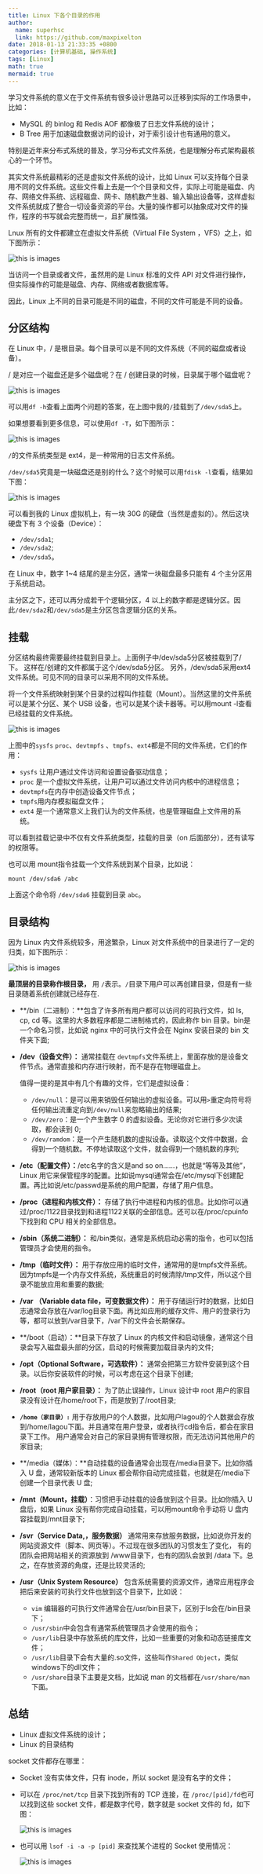 ```yaml
---
title: Linux 下各个目录的作用
author:
  name: superhsc
  link: https://github.com/maxpixelton
date: 2018-01-13 21:33:35 +0800
categories: [计算机基础, 操作系统]
tags: [Linux]
math: true
mermaid: true
---
```


学习文件系统的意义在于文件系统有很多设计思路可以迁移到实际的工作场景中，比如：

- MySQL 的 binlog 和 Redis AOF 都像极了日志文件系统的设计；
- B Tree 用于加速磁盘数据访问的设计，对于索引设计也有通用的意义。

特别是近年来分布式系统的普及，学习分布式文件系统，也是理解分布式架构最核心的一个环节。

其实文件系统最精彩的还是虚拟文件系统的设计，比如 Linux 可以支持每个目录用不同的文件系统。这些文件看上去是一个个目录和文件，实际上可能是磁盘、内存、网络文件系统、远程磁盘、网卡、随机数产生器、输入输出设备等，这样虚拟文件系统就成了整合一切设备资源的平台。大量的操作都可以抽象成对文件的操作，程序的书写就会完整而统一，且扩展性强。

Lnux 所有的文件都建立在虚拟文件系统（Virtual File System ，VFS）之上，如下图所示：

![this is images](https://maxpixelton.github.io/images/assert/os/2901.png)

当访问一个目录或者文件，虽然用的是 Linux 标准的文件 API 对文件进行操作，但实际操作的可能是磁盘、内存、网络或者数据库等。

因此，Linux 上不同的目录可能是不同的磁盘，不同的文件可能是不同的设备。

## 分区结构

在 Linux 中，/ 是根目录。每个目录可以是不同的文件系统（不同的磁盘或者设备）。

/ 是对应一个磁盘还是多个磁盘呢？在 / 创建目录的时候，目录属于哪个磁盘呢？

![this is images](https://maxpixelton.github.io/images/assert/os/2902.png)

可以用`df -h`查看上面两个问题的答案，在上图中我的`/`挂载到了`/dev/sda5`上。

如果想要看到更多信息，可以使用`df -T`，如下图所示：

![this is images](https://maxpixelton.github.io/images/assert/os/2903.png)

`/`的文件系统类型是 ext4，是一种常用的日志文件系统。

`/dev/sda5`究竟是一块磁盘还是别的什么？这个时候可以用`fdisk -l`查看，结果如下图：

![this is images](https://maxpixelton.github.io/images/assert/os/29-04.png)

可以看到我的 Linux 虚拟机上，有一块 30G 的硬盘（当然是虚拟的）。然后这块硬盘下有 3 个设备（Device）：

- `/dev/sda1`;
- `/dev/sda2`;
- `/dev/sda5`。

在 Linux 中，数字 1~4 结尾的是主分区，通常一块磁盘最多只能有 4 个主分区用于系统启动。

主分区之下，还可以再分成若干个逻辑分区，4 以上的数字都是逻辑分区。因此`/dev/sda2`和`/dev/sda5`是主分区包含逻辑分区的关系。



## 挂载

分区结构最终需要最终挂载到目录上。上面例子中/dev/sda5分区被挂载到了/下。 这样在/创建的文件都属于这个/dev/sda5分区。 另外，/dev/sda5采用ext4文件系统。可见不同的目录可以采用不同的文件系统。

将一个文件系统映射到某个目录的过程叫作挂载（Mount）。当然这里的文件系统可以是某个分区、某个 USB 设备，也可以是某个读卡器等。可以用mount -l查看已经挂载的文件系统。

![this is images](https://maxpixelton.github.io/images/assert/os/2905.png)

上图中的`sysfs` `proc`、`devtmpfs` 、`tmpfs`、`ext4`都是不同的文件系统，它们的作用：

- `sysfs` 让用户通过文件访问和设置设备驱动信息；
- `proc` 是一个虚拟文件系统，让用户可以通过文件访问内核中的进程信息；
- `devtmpfs`在内存中创造设备文件节点；
- `tmpfs`用内存模拟磁盘文件；
- `ext4` 是一个通常意义上我们认为的文件系统，也是管理磁盘上文件用的系统。

可以看到挂载记录中不仅有文件系统类型，挂载的目录（on 后面部分），还有读写的权限等。

也可以用 mount指令挂载一个文件系统到某个目录，比如说：

```shell
mount /dev/sda6 /abc
```

上面这个命令将 `/dev/sda6` 挂载到目录 `abc`。

## 目录结构

因为 Linux 内文件系统较多，用途繁杂，Linux 对文件系统中的目录进行了一定的归类，如下图所示：

![this is images](https://maxpixelton.github.io/images/assert/os/2906.png)



**最顶层的目录称作根目录，** 用 `/`表示。`/`目录下用户可以再创建目录，但是有一些目录随着系统创建就已经存在.

- **/bin（二进制）：**包含了许多所有用户都可以访问的可执行文件，如 ls, cp, cd 等。这里的大多数程序都是二进制格式的，因此称作 bin 目录。bin是一个命名习惯，比如说 nginx 中的可执行文件会在 Nginx 安装目录的 bin 文件夹下面;

- **/dev（设备文件）：** 通常挂载在 `devtmpfs`文件系统上，里面存放的是设备文件节点。通常直接和内存进行映射，而不是存在物理磁盘上。

  值得一提的是其中有几个有趣的文件，它们是虚拟设备：

  - `/dev/null`：是可以用来销毁任何输出的虚拟设备。可以用`>`重定向符号将任何输出流重定向到`/dev/null`来忽略输出的结果;
  - `/dev/zero`：是一个产生数字 0 的虚拟设备。无论你对它进行多少次读取，都会读到 0;
  - `/dev/ramdom`：是一个产生随机数的虚拟设备。读取这个文件中数据，会得到一个随机数。不停地读取这个文件，就会得到一个随机数的序列;

- **/etc（配置文件）：**/etc名字的含义是and so on……，也就是“等等及其他”，Linux 用它来保管程序的配置。比如说mysql通常会在/etc/mysql下创建配置。再比如说/etc/passwd是系统的用户配置，存储了用户信息。

- **/proc（进程和内核文件）：** 存储了执行中进程和内核的信息。比如你可以通过/proc/1122目录找到和进程1122关联的全部信息。还可以在/proc/cpuinfo下找到和 CPU 相关的全部信息。

- **/sbin（系统二进制）：** 和/bin类似，通常是系统启动必需的指令，也可以包括管理员才会使用的指令。

- **/tmp（临时文件）：** 用于存放应用的临时文件，通常用的是tmpfs文件系统。因为tmpfs是一个内存文件系统，系统重启的时候清除/tmp文件，所以这个目录不能放应用和重要的数据;

- **/var （Variable data file，可变数据文件）：** 用于存储运行时的数据，比如日志通常会存放在/var/log目录下面。再比如应用的缓存文件、用户的登录行为等，都可以放到/var目录下，/var下的文件会长期保存。

- **/boot（启动）：**目录下存放了 Linux 的内核文件和启动镜像，通常这个目录会写入磁盘最头部的分区，启动的时候需要加载目录内的文件;

- **/opt（Optional Software，可选软件）：** 通常会把第三方软件安装到这个目录。以后你安装软件的时候，可以考虑在这个目录下创建;

- **/root（root 用户家目录）：** 为了防止误操作，Linux 设计中 root 用户的家目录没有设计在/home/root下，而是放到了/root目录;

- **`/home（家目录）:`** 用于存放用户的个人数据，比如用户lagou的个人数据会存放到/home/lagou下面。并且通常在用户登录，或者执行cd指令后，都会在家目录下工作。 用户通常会对自己的家目录拥有管理权限，而无法访问其他用户的家目录;

- **/media（媒体）：**自动挂载的设备通常会出现在/media目录下。比如你插入 U 盘，通常较新版本的 Linux 都会帮你自动完成挂载，也就是在/media下创建一个目录代表 U 盘;

- **/mnt（Mount，挂载）**：习惯把手动挂载的设备放到这个目录。比如你插入 U 盘后，如果 Linux 没有帮你完成自动挂载，可以用mount命令手动将 U 盘内容挂载到/mnt目录下;

- **/svr（Service Data,，服务数据）** 通常用来存放服务数据，比如说你开发的网站资源文件（脚本、网页等）。不过现在很多团队的习惯发生了变化， 有的团队会把网站相关的资源放到 /www目录下，也有的团队会放到 /data 下。总之，在存放资源的角度，还是比较灵活的;

- **/usr（Unix System Resource）** 包含系统需要的资源文件，通常应用程序会把后来安装的可执行文件也放到这个目录下，比如说：

  - `vim` 编辑器的可执行文件通常会在/usr/bin目录下，区别于ls会在/bin目录下；
  - `/usr/sbin`中会包含有通常系统管理员才会使用的指令；
  - `/usr/lib`目录中存放系统的库文件，比如一些重要的对象和动态链接库文件；
  - `/usr/lib`目录下会有大量的.so文件，这些叫作`Shared Object`，类似 windows下的dll文件；
  - `/usr/share`目录下主要是文档，比如说 man 的文档都在`/usr/share/man`下面。

## 总结

- Linux 虚拟文件系统的设计；
- Linux 的目录结构

socket 文件都存在哪里：

- Socket 没有实体文件，只有 inode，所以 socket 是没有名字的文件；

- 可以在 `/proc/net/tcp` 目录下找到所有的 TCP 连接，在 `/proc/[pid]/fd`也可以找到这些 socket 文件，都是数字代号，数字就是 socket 文件的 fd，如下图：

  ![this is images](https://maxpixelton.github.io/images/assert/os/thinking-2901.png)

- 也可以用 `lsof -i -a -p [pid]` 来查找某个进程的 Socket 使用情况：

  ![this is images](https://maxpixelton.github.io/images/assert/os/thinking-2902.png)